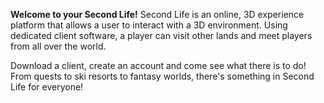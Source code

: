 **Welcome to your Second Life!**
Second Life is an online, 3D experience platform that allows a user to interact with a 3D environment.  Using dedicated client software, a player can visit other lands and meet players from all over the world.

Download a client, create an account and come see what there is to do! From quests to ski resorts to fantasy worlds, there's something in Second Life for everyone!